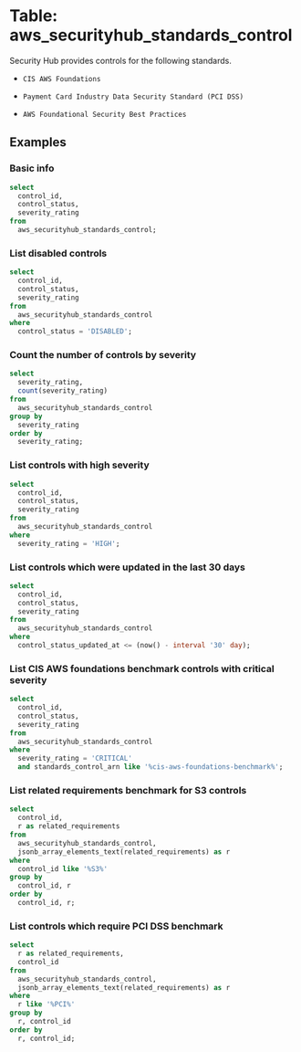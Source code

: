 # Table: aws_securityhub_standards_control

Security Hub provides controls for the following standards.

- `CIS AWS Foundations`

- `Payment Card Industry Data Security Standard (PCI DSS)`

- `AWS Foundational Security Best Practices`

## Examples

### Basic info

```sql
select
  control_id,
  control_status,
  severity_rating
from
  aws_securityhub_standards_control;
```

### List disabled controls

```sql
select
  control_id,
  control_status,
  severity_rating
from
  aws_securityhub_standards_control
where
  control_status = 'DISABLED';
```

### Count the number of controls by severity

```sql
select
  severity_rating,
  count(severity_rating)
from
  aws_securityhub_standards_control
group by
  severity_rating
order by
  severity_rating;
```

### List controls with high severity

```sql
select
  control_id,
  control_status,
  severity_rating
from
  aws_securityhub_standards_control
where
  severity_rating = 'HIGH';
```

### List controls which were updated in the last 30 days

```sql
select
  control_id,
  control_status,
  severity_rating
from
  aws_securityhub_standards_control
where
  control_status_updated_at <= (now() - interval '30' day);
```

### List CIS AWS foundations benchmark controls with critical severity

```sql
select
  control_id,
  control_status,
  severity_rating
from
  aws_securityhub_standards_control
where
  severity_rating = 'CRITICAL'
  and standards_control_arn like '%cis-aws-foundations-benchmark%';
```

### List related requirements benchmark for S3 controls

```sql
select
  control_id,
  r as related_requirements
from
  aws_securityhub_standards_control,
  jsonb_array_elements_text(related_requirements) as r
where
  control_id like '%S3%'
group by
  control_id, r
order by
  control_id, r;
```

### List controls which require PCI DSS benchmark

```sql
select
  r as related_requirements,
  control_id
from
  aws_securityhub_standards_control,
  jsonb_array_elements_text(related_requirements) as r
where
  r like '%PCI%'
group by
  r, control_id
order by
  r, control_id;
```

